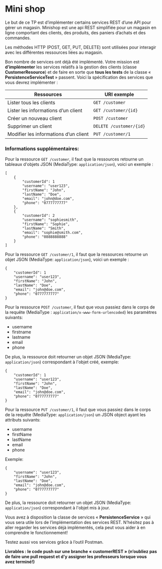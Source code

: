 

# Mini shop

Le but de ce TP est d’implémenter certains services REST d’une API pour gérer un magasin. Minishop est une api REST simplifiée pour un magasin en ligne comportant des clients, des produits, des paniers d’achats et des commandes.

Les méthodes HTTP (POST, GET, PUT, DELETE) sont utilisées pour interagir avec les différentes ressources liées au magasin.

Bon nombre de services ont déjà été implémenté. Votre mission est **d’implémenter** les services relatifs à la gestion des clients (classe **CustomerResource**) et de faire en sorte que **tous les tests** de la classe « **PersistenceServiceTest** » passent. Voici la spécification des services que vous devrez implémenter :

| Ressources | URI exemple |
| --- | --- |
| Lister tous les clients | `GET /customer` |
| Lister les informations d’un client| `GET /customer/{id}` |
| Créer un nouveau client | `POST /customer` |
| Supprimer un client | `DELETE /customer/{id}` |
| Modifier les informations d’un client | `PUT /customer/1` |

### Informations supplémentaires:

Pour la ressource `GET /customer`, il faut que la ressources retourne un tableaux d'objets JSON (MediaType: `application/json`), voici un exemple :
```
[
	{
		"customerId": 1
		"username": "user123",
		"firstName": "John",
		"lastName": "Doe",
		"email": "john@doe.com",
		"phone": "0777777777"
	},
	{
		"customerId": 2
		"username": "sophiesmith",
		"firstName": "Sophie",
		"lastName": "Smith",
		"email": "sophie@smith.com",
		"phone": "0888888888"
	}
]
```

Pour la ressource `GET /customer/1`, il faut que la ressources retourne un objet JSON (MediaType: `application/json`), voici un exemple :
```
{
	"customerId": 1
	"username": "user123",
	"firstName": "John",
	"lastName": "Doe",
	"email": "john@doe.com",
	"phone": "0777777777"
}
```

Pour la ressource `POST /customer`, il faut que vous passiez dans le corps de la requête (MediaType : `application/x-www-form-urlencoded`) les paramètres suivants:
* username
* firstname
* lastname
* email
* phone

De plus, la ressource doit retourner un objet JSON (MediaType: `application/json`) correspondant à l'objet créé, exemple: 
```
{
	"customerId": 1
	"username": "user123",
	"firstName": "John",
	"lastName": "Doe",
	"email": "john@doe.com",
	"phone": "0777777777"
}
```

Pour la ressource `PUT /customer/1`, il faut que vous passiez dans le corps de la requête (MediaType: `application/json`) un JSON object ayant les attributs suivants:
* username
* firstName
* lastName
* email
* phone

Exemple:
```
{
	"username": "user123",
	"firstName": "John",
	"lastName": "Doe",
	"email": "john@doe.com",
	"phone": "0777777777"
}
```

De plus,  la ressource doit retourner un objet JSON (MediaType: `application/json`) correspondant à l'objet mis à jour.

Vous avez à disposition la classe de services « **PersistenceService** » qui vous sera utile lors de l’implémentation des services REST. N’hésitez pas à aller regarder les services déjà implémentés, cela peut vous aider à en comprendre le fonctionnement!

Testez aussi vos services grâce à l’outil Postman.

**Livrables : le code push sur une branche « customerREST » (n’oubliez pas de faire une pull request et d’y assigner les professeurs lorsque vous avez terminé!)**

